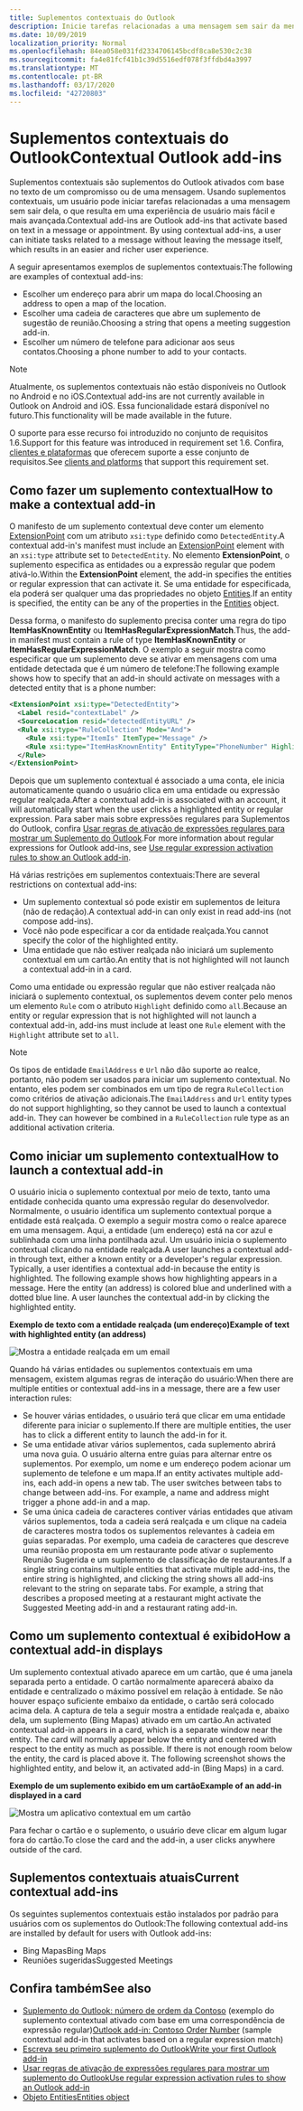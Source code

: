 ```yaml
---
title: Suplementos contextuais do Outlook
description: Inicie tarefas relacionadas a uma mensagem sem sair da mensagem para resultar em uma experiência de usuário mais fácil e mais sofisticada.
ms.date: 10/09/2019
localization_priority: Normal
ms.openlocfilehash: 84ea058e031fd2334706145bcdf8ca8e530c2c38
ms.sourcegitcommit: fa4e81fcf41b1c39d5516edf078f3ffdbd4a3997
ms.translationtype: MT
ms.contentlocale: pt-BR
ms.lasthandoff: 03/17/2020
ms.locfileid: "42720803"
---
```

# <a name="contextual-outlook-add-ins"></a><span data-ttu-id="abd81-103">Suplementos contextuais do Outlook</span><span class="sxs-lookup"><span data-stu-id="abd81-103">Contextual Outlook add-ins</span></span>

<span data-ttu-id="abd81-p101">Suplementos contextuais são suplementos do Outlook ativados com base no texto de um compromisso ou de uma mensagem. Usando suplementos contextuais, um usuário pode iniciar tarefas relacionadas a uma mensagem sem sair dela, o que resulta em uma experiência de usuário mais fácil e mais avançada.</span><span class="sxs-lookup"><span data-stu-id="abd81-p101">Contextual add-ins are Outlook add-ins that activate based on text in a message or appointment. By using contextual add-ins, a user can initiate tasks related to a message without leaving the message itself, which results in an easier and richer user experience.</span></span>

<span data-ttu-id="abd81-106">A seguir apresentamos exemplos de suplementos contextuais:</span><span class="sxs-lookup"><span data-stu-id="abd81-106">The following are examples of contextual add-ins:</span></span>

- <span data-ttu-id="abd81-107">Escolher um endereço para abrir um mapa do local.</span><span class="sxs-lookup"><span data-stu-id="abd81-107">Choosing an address to open a map of the location.</span></span>
- <span data-ttu-id="abd81-108">Escolher uma cadeia de caracteres que abre um suplemento de sugestão de reunião.</span><span class="sxs-lookup"><span data-stu-id="abd81-108">Choosing a string that opens a meeting suggestion add-in.</span></span>
- <span data-ttu-id="abd81-109">Escolher um número de telefone para adicionar aos seus contatos.</span><span class="sxs-lookup"><span data-stu-id="abd81-109">Choosing a phone number to add to your contacts.</span></span>


> [!NOTE]
> <span data-ttu-id="abd81-110">Atualmente, os suplementos contextuais não estão disponíveis no Outlook no Android e no iOS.</span><span class="sxs-lookup"><span data-stu-id="abd81-110">Contextual add-ins are not currently available in Outlook on Android and iOS.</span></span> <span data-ttu-id="abd81-111">Essa funcionalidade estará disponível no futuro.</span><span class="sxs-lookup"><span data-stu-id="abd81-111">This functionality will be made available in the future.</span></span>
>
> <span data-ttu-id="abd81-112">O suporte para esse recurso foi introduzido no conjunto de requisitos 1.6.</span><span class="sxs-lookup"><span data-stu-id="abd81-112">Support for this feature was introduced in requirement set 1.6.</span></span> <span data-ttu-id="abd81-113">Confira, [clientes e plataformas](../reference/requirement-sets/outlook-api-requirement-sets.md#requirement-sets-supported-by-exchange-servers-and-outlook-clients) que oferecem suporte a esse conjunto de requisitos.</span><span class="sxs-lookup"><span data-stu-id="abd81-113">See [clients and platforms](../reference/requirement-sets/outlook-api-requirement-sets.md#requirement-sets-supported-by-exchange-servers-and-outlook-clients) that support this requirement set.</span></span>

## <a name="how-to-make-a-contextual-add-in"></a><span data-ttu-id="abd81-114">Como fazer um suplemento contextual</span><span class="sxs-lookup"><span data-stu-id="abd81-114">How to make a contextual add-in</span></span>

<span data-ttu-id="abd81-115">O manifesto de um suplemento contextual deve conter um elemento [ExtensionPoint](../reference/manifest/extensionpoint.md) com um atributo `xsi:type` definido como `DetectedEntity`.</span><span class="sxs-lookup"><span data-stu-id="abd81-115">A contextual add-in's manifest must include an [ExtensionPoint](../reference/manifest/extensionpoint.md) element with an `xsi:type` attribute set to `DetectedEntity`.</span></span> <span data-ttu-id="abd81-116">No elemento **ExtensionPoint**, o suplemento especifica as entidades ou a expressão regular que podem ativá-lo.</span><span class="sxs-lookup"><span data-stu-id="abd81-116">Within the **ExtensionPoint** element, the add-in specifies the entities or regular expression that can activate it.</span></span> <span data-ttu-id="abd81-117">Se uma entidade for especificada, ela poderá ser qualquer uma das propriedades no objeto [Entities](/javascript/api/outlook/office.entities).</span><span class="sxs-lookup"><span data-stu-id="abd81-117">If an entity is specified, the entity can be any of the properties in the [Entities](/javascript/api/outlook/office.entities) object.</span></span>

<span data-ttu-id="abd81-118">Dessa forma, o manifesto do suplemento precisa conter uma regra do tipo **ItemHasKnownEntity** ou **ItemHasRegularExpressionMatch**.</span><span class="sxs-lookup"><span data-stu-id="abd81-118">Thus, the add-in manifest must contain a rule of type **ItemHasKnownEntity** or **ItemHasRegularExpressionMatch**.</span></span> <span data-ttu-id="abd81-119">O exemplo a seguir mostra como especificar que um suplemento deve se ativar em mensagens com uma entidade detectada que é um número de telefone:</span><span class="sxs-lookup"><span data-stu-id="abd81-119">The following example shows how to specify that an add-in should activate on messages with a detected entity that is a phone number:</span></span>

```XML
<ExtensionPoint xsi:type="DetectedEntity">
  <Label resid="contextLabel" />
  <SourceLocation resid="detectedEntityURL" />
  <Rule xsi:type="RuleCollection" Mode="And">
    <Rule xsi:type="ItemIs" ItemType="Message" />
    <Rule xsi:type="ItemHasKnownEntity" EntityType="PhoneNumber" Highlight="all" />
  </Rule>
</ExtensionPoint>
```

<span data-ttu-id="abd81-120">Depois que um suplemento contextual é associado a uma conta, ele inicia automaticamente quando o usuário clica em uma entidade ou expressão regular realçada.</span><span class="sxs-lookup"><span data-stu-id="abd81-120">After a contextual add-in is associated with an account, it will automatically start when the user clicks a highlighted entity or regular expression.</span></span> <span data-ttu-id="abd81-121">Para saber mais sobre expressões regulares para Suplementos do Outlook, confira [Usar regras de ativação de expressões regulares para mostrar um Suplemento do Outlook](use-regular-expressions-to-show-an-outlook-add-in.md).</span><span class="sxs-lookup"><span data-stu-id="abd81-121">For more information about regular expressions for Outlook add-ins, see [Use regular expression activation rules to show an Outlook add-in](use-regular-expressions-to-show-an-outlook-add-in.md).</span></span>

<span data-ttu-id="abd81-122">Há várias restrições em suplementos contextuais:</span><span class="sxs-lookup"><span data-stu-id="abd81-122">There are several restrictions on contextual add-ins:</span></span>

- <span data-ttu-id="abd81-123">Um suplemento contextual só pode existir em suplementos de leitura (não de redação).</span><span class="sxs-lookup"><span data-stu-id="abd81-123">A contextual add-in can only exist in read add-ins (not compose add-ins).</span></span>
- <span data-ttu-id="abd81-124">Você não pode especificar a cor da entidade realçada.</span><span class="sxs-lookup"><span data-stu-id="abd81-124">You cannot specify the color of the highlighted entity.</span></span>
- <span data-ttu-id="abd81-125">Uma entidade que não estiver realçada não iniciará um suplemento contextual em um cartão.</span><span class="sxs-lookup"><span data-stu-id="abd81-125">An entity that is not highlighted will not launch a contextual add-in in a card.</span></span>

<span data-ttu-id="abd81-126">Como uma entidade ou expressão regular que não estiver realçada não iniciará o suplemento contextual, os suplementos devem conter pelo menos um elemento `Rule` com o atributo `Highlight` definido como `all`.</span><span class="sxs-lookup"><span data-stu-id="abd81-126">Because an entity or regular expression that is not highlighted will not launch a contextual add-in, add-ins must include at least one `Rule` element with the `Highlight` attribute set to `all`.</span></span>

> [!NOTE]
> <span data-ttu-id="abd81-p107">Os tipos de entidade `EmailAddress` e `Url` não dão suporte ao realce, portanto, não podem ser usados para iniciar um suplemento contextual. No entanto, eles podem ser combinados em um tipo de regra `RuleCollection` como critérios de ativação adicionais.</span><span class="sxs-lookup"><span data-stu-id="abd81-p107">The `EmailAddress` and `Url` entity types do not support highlighting, so they cannot be used to launch a contextual add-in. They can however be combined in a `RuleCollection` rule type as an additional activation criteria.</span></span>

## <a name="how-to-launch-a-contextual-add-in"></a><span data-ttu-id="abd81-129">Como iniciar um suplemento contextual</span><span class="sxs-lookup"><span data-stu-id="abd81-129">How to launch a contextual add-in</span></span>

<span data-ttu-id="abd81-p108">O usuário inicia o suplemento contextual por meio de texto, tanto uma entidade conhecida quanto uma expressão regular do desenvolvedor. Normalmente, o usuário identifica um suplemento contextual porque a entidade está realçada. O exemplo a seguir mostra como o realce aparece em uma mensagem. Aqui, a entidade (um endereço) está na cor azul e sublinhada com uma linha pontilhada azul. Um usuário inicia o suplemento contextual clicando na entidade realçada.</span><span class="sxs-lookup"><span data-stu-id="abd81-p108">A user launches a contextual add-in through text, either a known entity or a developer's regular expression. Typically, a user identifies a contextual add-in because the entity is highlighted. The following example shows how highlighting appears in a message. Here the entity (an address) is colored blue and underlined with a dotted blue line. A user launches the contextual add-in by clicking the highlighted entity.</span></span> 

<span data-ttu-id="abd81-135">**Exemplo de texto com a entidade realçada (um endereço)**</span><span class="sxs-lookup"><span data-stu-id="abd81-135">**Example of text with highlighted entity (an address)**</span></span>

![Mostra a entidade realçada em um email](../images/outlook-detected-entity-highlight.png)
    
<span data-ttu-id="abd81-137">Quando há várias entidades ou suplementos contextuais em uma mensagem, existem algumas regras de interação do usuário:</span><span class="sxs-lookup"><span data-stu-id="abd81-137">When there are multiple entities or contextual add-ins in a message, there are a few user interaction rules:</span></span>

- <span data-ttu-id="abd81-138">Se houver várias entidades, o usuário terá que clicar em uma entidade diferente para iniciar o suplemento.</span><span class="sxs-lookup"><span data-stu-id="abd81-138">If there are multiple entities, the user has to click a different entity to launch the add-in for it.</span></span>
- <span data-ttu-id="abd81-139">Se uma entidade ativar vários suplementos, cada suplemento abrirá uma nova guia. O usuário alterna entre guias para alternar entre os suplementos. Por exemplo, um nome e um endereço podem acionar um suplemento de telefone e um mapa.</span><span class="sxs-lookup"><span data-stu-id="abd81-139">If an entity activates multiple add-ins, each add-in opens a new tab. The user switches between tabs to change between add-ins. For example, a name and address might trigger a phone add-in and a map.</span></span>
- <span data-ttu-id="abd81-p109">Se uma única cadeia de caracteres contiver várias entidades que ativam vários suplementos, toda a cadeia será realçada e um clique na cadeia de caracteres mostra todos os suplementos relevantes à cadeia em guias separadas. Por exemplo, uma cadeia de caracteres que descreve uma reunião proposta em um restaurante pode ativar o suplemento Reunião Sugerida e um suplemento de classificação de restaurantes.</span><span class="sxs-lookup"><span data-stu-id="abd81-p109">If a single string contains multiple entities that activate multiple add-ins, the entire string is highlighted, and clicking the string shows all add-ins relevant to the string on separate tabs. For example, a string that describes a proposed meeting at a restaurant might activate the Suggested Meeting add-in and a restaurant rating add-in.</span></span>

## <a name="how-a-contextual-add-in-displays"></a><span data-ttu-id="abd81-142">Como um suplemento contextual é exibido</span><span class="sxs-lookup"><span data-stu-id="abd81-142">How a contextual add-in displays</span></span>

<span data-ttu-id="abd81-p110">Um suplemento contextual ativado aparece em um cartão, que é uma janela separada perto a entidade. O cartão normalmente aparecerá abaixo da entidade e centralizado o máximo possível em relação à entidade. Se não houver espaço suficiente embaixo da entidade, o cartão será colocado acima dela. A captura de tela a seguir mostra a entidade realçada e, abaixo dela, um suplemento (Bing Mapas) ativado em um cartão.</span><span class="sxs-lookup"><span data-stu-id="abd81-p110">An activated contextual add-in appears in a card, which is a separate window near the entity. The card will normally appear below the entity and centered with respect to the entity as much as possible. If there is not enough room below the entity, the card is placed above it. The following screenshot shows the highlighted entity, and below it, an activated add-in (Bing Maps) in a card.</span></span>

<span data-ttu-id="abd81-147">**Exemplo de um suplemento exibido em um cartão**</span><span class="sxs-lookup"><span data-stu-id="abd81-147">**Example of an add-in displayed in a card**</span></span>

![Mostra um aplicativo contextual em um cartão](../images/outlook-detected-entity-card.png)

<span data-ttu-id="abd81-149">Para fechar o cartão e o suplemento, o usuário deve clicar em algum lugar fora do cartão.</span><span class="sxs-lookup"><span data-stu-id="abd81-149">To close the card and the add-in, a user clicks anywhere outside of the card.</span></span>

## <a name="current-contextual-add-ins"></a><span data-ttu-id="abd81-150">Suplementos contextuais atuais</span><span class="sxs-lookup"><span data-stu-id="abd81-150">Current contextual add-ins</span></span>

<span data-ttu-id="abd81-151">Os seguintes suplementos contextuais estão instalados por padrão para usuários com os suplementos do Outlook:</span><span class="sxs-lookup"><span data-stu-id="abd81-151">The following contextual add-ins are installed by default for users with Outlook add-ins:</span></span>

- <span data-ttu-id="abd81-152">Bing Mapas</span><span class="sxs-lookup"><span data-stu-id="abd81-152">Bing Maps</span></span> 
- <span data-ttu-id="abd81-153">Reuniões sugeridas</span><span class="sxs-lookup"><span data-stu-id="abd81-153">Suggested Meetings</span></span>

## <a name="see-also"></a><span data-ttu-id="abd81-154">Confira também</span><span class="sxs-lookup"><span data-stu-id="abd81-154">See also</span></span>

- <span data-ttu-id="abd81-155">[Suplemento do Outlook: número de ordem da Contoso](https://github.com/OfficeDev/Outlook-Add-In-Contextual-Regex) (exemplo do suplemento contextual ativado com base em uma correspondência de expressão regular)</span><span class="sxs-lookup"><span data-stu-id="abd81-155">[Outlook add-in: Contoso Order Number](https://github.com/OfficeDev/Outlook-Add-In-Contextual-Regex) (sample contextual add-in that activates based on a regular expression match)</span></span>
- [<span data-ttu-id="abd81-156">Escreva seu primeiro suplemento do Outlook</span><span class="sxs-lookup"><span data-stu-id="abd81-156">Write your first Outlook add-in</span></span>](../quickstarts/outlook-quickstart.md)
- [<span data-ttu-id="abd81-157">Usar regras de ativação de expressões regulares para mostrar um suplemento do Outlook</span><span class="sxs-lookup"><span data-stu-id="abd81-157">Use regular expression activation rules to show an Outlook add-in</span></span>](use-regular-expressions-to-show-an-outlook-add-in.md)
- [<span data-ttu-id="abd81-158">Objeto Entities</span><span class="sxs-lookup"><span data-stu-id="abd81-158">Entities object</span></span>](/javascript/api/outlook/office.entities)
